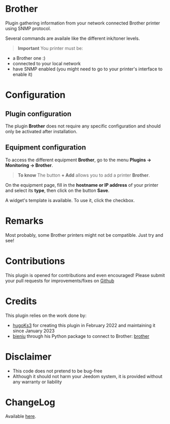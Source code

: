 # Brother

Plugin gathering information from your network connected Brother printer using SNMP protocol.

Several commands are availale like the different ink/toner levels.

>**Important**
>You printer must be:
- a Brother one :)
- connected to your local network
- have SNMP enabled (you might need to go to your printer's interface to enable it)

# Configuration

## Plugin configuration

The plugin **Brother** does not require any specific configuration and should only be activated after installation.

## Equipment configuration

To access the different equipment **Brother**, go to the menu **Plugins → Monitoring → Brother**.

> **To know**
> The button **+ Add** allows you to add a printer **Brother**.

On the equipment page, fill in the **hostname or IP address** of your printer and select its **type**, then click on the button **Save**.

A widget's template is available. To use it, click the checkbox.

# Remarks

Most probably, some Brother printers might not be compatible. Just try and see!

# Contributions

This plugin is opened for contributions and even encouraged! Please submit your pull requests for improvements/fixes on <a href="https://github.com/badwolf42/plugin-brother/issues" target="_blank">Github</a>

# Credits

This plugin relies on the work done by:
- [hugoKs3](https://github.com/hugoKs3) for creating this plugin in February 2022 and maintaining it since January 2023
- [bieniu](https://github.com/bieniu) through his Python package to connect to Brother: [brother](https://github.com/bieniu/brother)

# Disclaimer

- This code does not pretend to be bug-free
- Although it should not harm your Jeedom system, it is provided without any warranty or liability

# ChangeLog
Available [here](./changelog.html).
